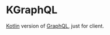 # KGraphQL

[Kotlin](https://github.com/JetBrains/kotlin) version of [GraphQL](https://github.com/facebook/graphql), just for client.
